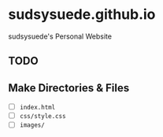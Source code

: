 # sudsysuede.github.io

sudsysuede's Personal Website

## TODO

## Make Directories & Files

- [ ] `index.html`
- [ ] `css/style.css`
- [ ] `images/`